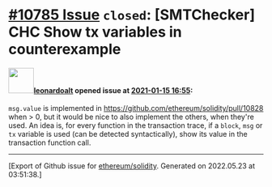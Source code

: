 # [\#10785 Issue](https://github.com/ethereum/solidity/issues/10785) `closed`: [SMTChecker] CHC Show tx variables in counterexample

#### <img src="https://avatars.githubusercontent.com/u/504195?u=ce2facd14af9fd474ebff49f0d44891f56f7500f&v=4" width="50">[leonardoalt](https://github.com/leonardoalt) opened issue at [2021-01-15 16:55](https://github.com/ethereum/solidity/issues/10785):

`msg.value` is implemented in https://github.com/ethereum/solidity/pull/10828 when > 0, but it would be nice to also implement the others, when they're used.
An idea is, for every function in the transaction trace, if a `block`, `msg` or `tx` variable is used (can be detected syntactically), show its value in the transaction function call.




-------------------------------------------------------------------------------



[Export of Github issue for [ethereum/solidity](https://github.com/ethereum/solidity). Generated on 2022.05.23 at 03:51:38.]
